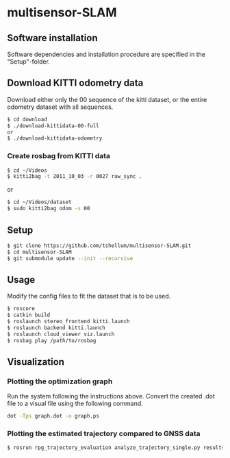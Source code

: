 # multisensor-SLAM

## Software installation

Software dependencies and installation procedure are specified in the "Setup"-folder.

## Download KITTI odometry data

Download either only the 00 sequence of the kitti dataset, or the entire odometry dataset with all sequences.
```bash
$ cd download
$ ./download-kittidata-00-full
or
$ ./download-kittidata-odometry
```


### Create rosbag from KITTI data

```bash
$ cd ~/Videos
$ kitti2bag -t 2011_10_03 -r 0027 raw_sync .
```

or 

```bash
$ cd ~/Videos/dataset
$ sudo kitti2bag odom -s 00
```


## Setup

```bash
$ git clone https://github.com/tshellum/multisensor-SLAM.git
$ cd multisensor-SLAM
$ git submodule update --init --recursive
```


## Usage

Modify the config files to fit the dataset that is to be used.

```bash
$ roscore
$ catkin build
$ roslaunch stereo_frontend kitti.launch
$ roslaunch backend kitti.launch
$ roslaunch cloud_viewer viz.launch
$ rosbag play /path/to/rosbag
```


## Visualization

### Plotting the optimization graph

Run the system following the instructions above. Convert the created .dot file to a visual file using the following command.

```bash
dot -Tps graph.dot -o graph.ps
```

### Plotting the estimated trajectory compared to GNSS data

```bash
$ rosrun rpg_trajectory_evaluation analyze_trajectory_single.py results/ --recalculate_errors
```